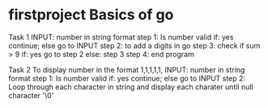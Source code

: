 # firstproject Basics of go

Task 1 
INPUT: number in string format
step 1: Is number valid if: yes continue; else go to INPUT
step 2: to add a digits in go
step 3: check if sum > 9 if: yes go to step 2 else: step 3
step 4: end program

Task 2
To display number in the format 1,1,1,1,1,
INPUT: number in string format
step 1: Is number valid if: yes continue; else go to INPUT
step 2: Loop through each character in string and display each charater until null character '\0'

